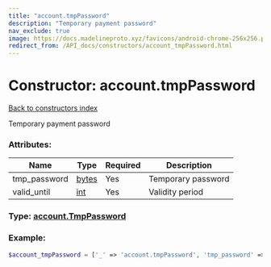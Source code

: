 ```yaml
---
title: "account.tmpPassword"
description: "Temporary payment password"
nav_exclude: true
image: https://docs.madelineproto.xyz/favicons/android-chrome-256x256.png
redirect_from: /API_docs/constructors/account_tmpPassword.html
---
```

# Constructor: account.tmpPassword  
[Back to constructors index](/API_docs/constructors/index.html)



Temporary payment password

### Attributes:

| Name     |    Type       | Required | Description |
|----------|---------------|----------|-------------|
|tmp\_password|[bytes](/API_docs/types/bytes.html) | Yes|Temporary password|
|valid\_until|[int](/API_docs/types/int.html) | Yes|Validity period|



### Type: [account.TmpPassword](/API_docs/types/account.TmpPassword.html)


### Example:

```php
$account_tmpPassword = ['_' => 'account.tmpPassword', 'tmp_password' => 'bytes', 'valid_until' => int];
```  
